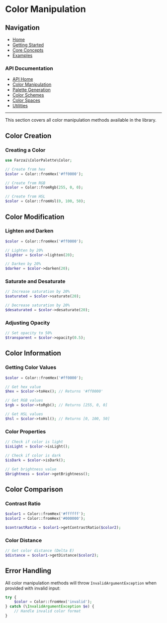 # Color Manipulation

## Navigation

- [Home](../README.md)
- [Getting Started](../getting-started.md)
- [Core Concepts](../core-concepts.md)
- [Examples](../examples/README.md)

### API Documentation
- [API Home](./README.md)
- [Color Manipulation](./color-manipulation.md)
- [Palette Generation](./palette-generation.md)
- [Color Schemes](./color-schemes.md)
- [Color Spaces](./color-spaces.md)
- [Utilities](./utilities.md)

---

This section covers all color manipulation methods available in the library.

## Color Creation

### Creating a Color

```php
use Farzai\ColorPalette\Color;

// Create from hex
$color = Color::fromHex('#ff0000');

// Create from RGB
$color = Color::fromRgb(255, 0, 0);

// Create from HSL
$color = Color::fromHsl(0, 100, 50);
```

## Color Modification

### Lighten and Darken

```php
$color = Color::fromHex('#ff0000');

// Lighten by 20%
$lighter = $color->lighten(20);

// Darken by 20%
$darker = $color->darken(20);
```

### Saturate and Desaturate

```php
// Increase saturation by 20%
$saturated = $color->saturate(20);

// Decrease saturation by 20%
$desaturated = $color->desaturate(20);
```

### Adjusting Opacity

```php
// Set opacity to 50%
$transparent = $color->opacity(0.5);
```

## Color Information

### Getting Color Values

```php
$color = Color::fromHex('#ff0000');

// Get hex value
$hex = $color->toHex(); // Returns '#ff0000'

// Get RGB values
$rgb = $color->toRgb(); // Returns [255, 0, 0]

// Get HSL values
$hsl = $color->toHsl(); // Returns [0, 100, 50]
```

### Color Properties

```php
// Check if color is light
$isLight = $color->isLight();

// Check if color is dark
$isDark = $color->isDark();

// Get brightness value
$brightness = $color->getBrightness();
```

## Color Comparison

### Contrast Ratio

```php
$color1 = Color::fromHex('#ffffff');
$color2 = Color::fromHex('#000000');

$contrastRatio = $color1->getContrastRatio($color2);
```

### Color Distance

```php
// Get color distance (Delta E)
$distance = $color1->getDistance($color2);
```

## Error Handling

All color manipulation methods will throw `InvalidArgumentException` when provided with invalid input:

```php
try {
    $color = Color::fromHex('invalid');
} catch (\InvalidArgumentException $e) {
    // Handle invalid color format
}
``` 